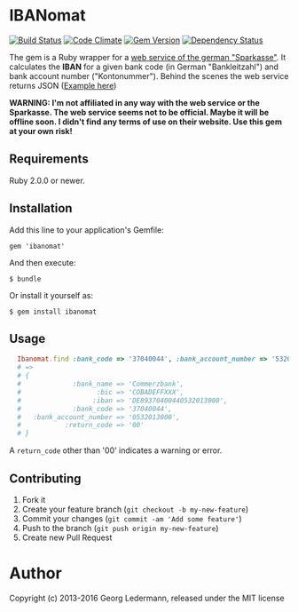 # IBANomat

[![Build Status](https://secure.travis-ci.org/ledermann/ibanomat.svg)](http://travis-ci.org/ledermann/ibanomat)
[![Code Climate](https://codeclimate.com/github/ledermann/ibanomat.svg)](https://codeclimate.com/github/ledermann/ibanomat)
[![Gem Version](https://badge.fury.io/rb/ibanomat.svg)](http://badge.fury.io/rb/ibanomat)
[![Dependency Status](https://gemnasium.com/ledermann/ibanomat.svg)](https://gemnasium.com/ledermann/ibanomat)

The gem is a Ruby wrapper for a [web service of the german "Sparkasse"](https://www.sparkasse.de/unsere-loesungen/privatkunden/rund-ums-konto/iban-rechner.html). It calculates the **IBAN** for a given bank code (in German "Bankleitzahl") and bank account number ("Kontonummer"). Behind the scenes the web service returns JSON ([Example here](https://www.sparkasse.de/bin/servlets/sparkasse/iban?a=0532013000&b=37040044))


**WARNING: I'm not affiliated in any way with the web service or the Sparkasse. The web service seems not to be official. Maybe it will be offline soon. I didn't find any terms of use on their website. Use this gem at your own risk!**

## Requirements

Ruby 2.0.0 or newer.


## Installation

Add this line to your application's Gemfile:

    gem 'ibanomat'

And then execute:

    $ bundle

Or install it yourself as:

    $ gem install ibanomat


## Usage

```ruby
  Ibanomat.find :bank_code => '37040044', :bank_account_number => '532013000'
  # =>
  # {
  #             :bank_name => 'Commerzbank',
  #                   :bic => 'COBADEFFXXX',
  #                  :iban => 'DE89370400440532013000',
  #             :bank_code => '37040044',
  #   :bank_account_number => '0532013000',
  #           :return_code => '00'
  # }
```

A `return_code` other than '00' indicates a warning or error.


## Contributing

1. Fork it
2. Create your feature branch (`git checkout -b my-new-feature`)
3. Commit your changes (`git commit -am 'Add some feature'`)
4. Push to the branch (`git push origin my-new-feature`)
5. Create new Pull Request


# Author

Copyright (c) 2013-2016 Georg Ledermann, released under the MIT license
